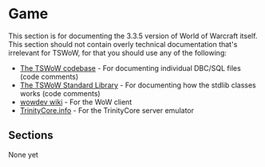 # Game

This section is for documenting the 3.3.5 version of World of Warcraft itself. This section should not contain overly technical documentation that's irrelevant for TSWoW, for that you should use any of the following: 

- [The TSWoW codebase](https://github.com/tswow/tswow/) - For documenting individual DBC/SQL files (code comments)
- [The TSWoW Standard Library](https://github.com/tswow/tswow-stdlib) - For documenting how the stdlib classes works (code comments)
- [wowdev wiki](https://wowdev.wiki/Main_Page) - For the WoW client
- [TrinityCore.info](https://trinitycore.info/) - For the TrinityCore server emulator

## Sections

None yet